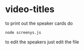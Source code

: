 # video-titles

to print out the speaker cards do

```
node screenys.js
```

to edit the speakers just edit the file
